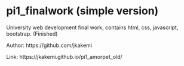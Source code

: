 # pi1_finalwork (simple version)
University web development final work, contains html, css, javascript, bootstrap. (Finished)
<p>Author: https://github.com/jkakemi</p>
<p>Link: https://jkakemi.github.io/pi1_amorpet_old/</p>
